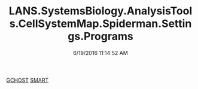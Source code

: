 ﻿---
title: LANS.SystemsBiology.AnalysisTools.CellSystemMap.Spiderman.Settings.Programs
date: 6/19/2016 11:14:52 AM
---

[GCHOST](T-LANS.SystemsBiology.AnalysisTools.CellSystemMap.Spiderman.Settings.Programs.GCHOST.html)
[SMART](T-LANS.SystemsBiology.AnalysisTools.CellSystemMap.Spiderman.Settings.Programs.SMART.html)
